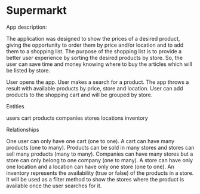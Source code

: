 # Supermarkt

App description:

The application was designed to show the prices of a desired product, giving the opportunity to order them by price and/or location and to add them to a shopping list. The purpose of the shopping list is to provide a better user experience by sorting the desired products by store. So, the user can save time and money knowing where to buy the articles which will be listed by store.

User opens the app.
User makes a search for a product.
The app throws a result with available products by price, store and location.
User can add products to the shopping cart and will be grouped by store.

Entities

users
cart
products
companies
stores
locations
inventory

Relationships

One user can only have one cart (one to one).
A cart can have many products (one to many).
Products can be sold in many stores and stores can sell many products (many to many).
Companies can have many stores but a store can only belong to one company (one to many).
A store can have only one location and a location can have only one store (one to one).
An inventory represents the availability (true or false) of the products in a store. It will be used as a filter method to show the stores where the product is available once the user searches for it.
